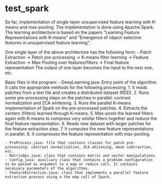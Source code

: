 test_spark
==========

So far, implementation of single-layer unsupervised feature learning with K-means and max-pooling. 
The implementation is done using Apache Spark. 
The learning architecture is based on the papers "Learning Feature Representations with K-means" and "Emergence of object-selective features in unsupervised feature learning". 

One single layer of the above architecture has the following form:
	- Patch Extraction -> Patch pre-processing -> K-means filter learning -> Feature Extraction -> Max-Pooling over features/filters -> Final feature representation
The output of one layer becomes the input to the next one, etc.

Basic files in the program:
	- DeepLearning.java: Entry point of the algorithm. It calls the appropriate methods for the following processing: 
		1. It reads patches from a text file and creates a distributed dataset (RDD). 
		2. Runs some pre-processing steps on the patches in parallel: contrast normalization and ZCA whitening. 
		3. Runs the parallel K-means implementation of Spark on the pre-processed patches.
		4. Extracts the centers (filters) learned through K-means.
		5. Max-pools the learned filters again with K-means to compress very similar filters together and reduce the final feature representation.
		6. Reads new dataset with larger patches for the feature extraction step. 
		7. It computes the new feature representations in parallel.
		8. It compresses the feature representation with max-pooling.

	- PreProcess.java: file that contains classes for patch pre-processing: contrast normalization, ZCA whitening, mean subtraction, etc.
	- MatrixOps.java: class that contains matrix and vector manipulations.
	- Config.java: auxiliary class that contains a problem configuration to be passed as argument to a map or reduce call. It contains necessary parameters of the algorithms.
	- FeatureExtraction.java: class that implements a parallel feature extraction process using a the map call of Spark.  